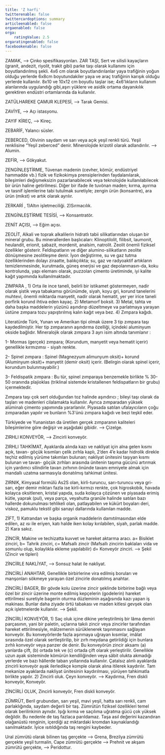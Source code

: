 ```yaml
---
title: 'Z harfi'
twitterenable: false
twittercardoptions: summary
articleenabled: false
orgaenabled: false
orga:
    ratingValue: 2.5
orgaratingenabled: false
facebookenable: false
---
```


ZAMAK, —> Çinko spesifikasyonları.
ZAR TAŞI, Sert ve silisli kayaçların (granit, andezit, riyolit, trakit gibi) parke taşı olarak kullanımı için boyutlandırılmış şekli. 4x6 cm olarak boyutlandırılanlar yaya trafiğinin yoğun olduğu yerlerde 6x8cm boyutundakiler yaya ve araç trafiğinin karışık olduğu yerlerde kullanılır. 8x10 ve 10x12 cm boyutlu taşlar ise; 4x6’lıkların kullanım alanlarında uygulandığı gibi,aşırı yüklere ve asidik ortama dayanıkılık gerektiren endüstri ortamlarında da kullanılır.     

ZATÜLHAREKE ÇAMUR KLEPESİ, —> Tarak Gemisi.

ZAVİYE, —> Açı istasyonu.

ZAYIF KİREÇ, —> Kireç.

ZEBARİF, Yalancı süsler.

ZEBERCED, Olivinin saydam ve sarı veya açık yeşil renkli türü. Yeşil renklisine “Yeşil zeberced” denir. Minerolojide krizotil olarak adlandırılır. —> Alumin.

ZEFİR, —> Gökyakut.

ZENGİNLEŞTİRME, Tüvenan madenin (cevher, kömür, endüstriyel hammadde vb.) fizik ve fizikokimya prensiplerinden faydalanılarak, bileşimleri değişmeksizin pazarlanabilecek veya teknolojide kullanılabilecek bir ürün haline getirilmesi. Diğer bir ifade ile tuvönan maden; kırma, ayırma ve tasnif işlemlerine tabi tutulmak suretiyle; zengin ürün (konsantre), ara ürün (mikst) ve artık olarak ayrılır.

ZERKARİ , 1)Altın işletmeciliği. 2)Sırmacılık.

ZENGİNLEŞTİRME TESİSİ, —> Konsantratör.

ZENİT AÇISI, —> Eğim açısı.

ZEOLİT, Alkali ve toprak alkalilerin hidratlı tabii silikatlarından oluşan bir mineral grubu. Bu minerallerden başlıcaları: Klinoptilolit, filibsit, laumonit, heulandit, erionit, şabazit, mordenit, analsim, natrolit. Zeolit önemli fiziksel özellikler gösterir. Feldispatların ve diğer alumino-silikatların zeolite dönüşmesine zeolitleşme denir. İyon değiştirme, su ve gaz tutma özelliklerinden dolayı ziraatte, balıkçılıkta; su, gaz ve radyoaktif artıkların temizlenmesinde, kurutmada, güneş enerjisi ve gaz depolanmasın-da, koku kontrolunda, yapı elemanı olarak, puzzolan çimento üretiminde, iyi kalite kağıt yapımında kullanılmaktadır.

ZIMPARA , 1) Orta ile ince taneli, belirli bir istikamet göstermeyen, nadir olarak şistik veya tabakamsı görünümde, siyah, koyu gri, korund tanelerini muhtevi, önemli miktarda manyetit, nadir olarak hematit, yer yer irice taneli porfirik korund ihtiva eden kayaç. 2) Metamorf boksit. 3) Metal, tahta ve daha başka maddelerin yüzünü aşındırıp düzeltmeye va parlatmaya yarayan üstüne zımpara tozu yapıştırılmış kalın kağıt veya bez. 4) Zımpara kağıdı.

Literatürde Türk, Yunan ve Amerikan tipi olmak üzere 3 tip zımpara taşı kaydedilmiştir. Her tip zımparanın aşındırma özelliği, içindeki aluminyum okside bağlıdır. Mineralojik olarak zımpara 3 ayrı isim altında tanımlanır :

1- Mormas (gerçek) zımpara; (Korundum, manyetit veya hematit içerir) genellikle kırmızımsı - siyah renkte.

2- Spinel zımpara : Spinel (Magnezyum alimunyum oksit)+ korund (Aluminyum oksit)+ manyetit (demir oksit) içerir. (Belirgin olarak spinel içerir, korundum bulunmayabilir.)

3- Feldispatik zımpara : Bu tür, spinel zımparaya benzemekle birlikte % 30-50 oranında plajioklas (triklinal sistemde kristallenen feldispatların bir grubu) içermektedir.

Zımpara taşı çok sert olduğundan toz halinde aşındırıcı ; bileyi taşı olarak da taşları ve madenleri cilalamakta kullanılır. Ayrıca zımparadan yüksek alüminalı çimento yapımında yararlanılır. Piyasada satılan ufalayıcıların çoğu zımparadan yapılır ve bunların %3'ünü zımpara kağıdı ve bezi teşkil eder.

Türkiyede ve Yunanistan da üretilen gerçek zımparanın kaliteleri bileşimlerine göre değişir ve aşağıdaki gibidir. —> Çizelge.

ZIRHLI KONVEYÖR, —> Zincirli konveyör.

ZIRHLI TAHKİMAT, Ayaklarda alında kazı ve nakliyat için alna gelen kısmı açık, tavan- göçük kısımları çelik zırhla kaplı, 2’den 4’e kadar hidrolik direkle teçhiz edilmiş yürüme takımları bulunan; nakliyat ünitesini taşıyan kısmı bulunan ve tavan- göçük zırhları arasında ünitenin taşıma gücünü artırmak için yardımcı silindirle tavan zırhının önünde tavanı emniyete almak için mandallı uzatma sarmasıyla donatılmış tahkimat ünitesi.



ZIRNIK, Kimyasal formülü As2S olan, kirli-turuncu, sarı-turuncu veya gri-sarı, eğer demir miktarı fazla ise kirli-kırmızı renkte, çok higroskobik, havada kolayca oksitlenen, kristal yapıda, suda kolayca çözünen ve piyasada erimiş kütle, yaprak (pul), veya parça, veyahutta granüle halinde satılan bazı hallerde dokunulması tehlikeli olan, patlayabilen ve kükürt boyaları deri, viskoz, pamuklu tekstil gibi sanayi dallarında kullanılan madde.

ZİFT, 1) Katrandan ve başka organik maddelerin damıtılmasından elde edilen, az ısı ile eriyen, katı halde iken kolay kırılabilen, siyah, parlak madde. 2) Kara sakız.

ZİNCİR, Makine ve techizatta kuvvet ve hareket aktarma aracı.  a= Bisiklet zinciri, b= Tahrik zinciri, c= Mafsallı zincir (Mafsallı zincirin baklaları vida ve somunlu olup, kolaylıkla ekleme yapılabilir) d= Konveyör zinciri. —> Şekil (Zincir ve tipleri)

 



ZİNCİRLE NAKLİYAT, —> Sonsuz halat ile nakliyat.

ZİNCİRLİ ANAHTAR, Genellikle birbirlerine vira edilmiş boruları ve manşonları sökmeye yarayan özel zincirle donatılmış anahtar.

ZİNCİRLİ BAGER, Bir gövde kolu üzerine zincir şeklinde birbirine bağlı veya özel bir zincir üzerine monte edilmiş kepçelerin (godelerin) hareket ettirilmesi suretiyle bagerin oturma düzleminin aşağısında kazı yapan iş makinası. Bunlar daha ziyade örtü tabakası ve maden kitlesi gevşek olan açık işletmelerde kullanılır. —> Şekil.

 

 

 

ZİNCİRLİ KONVEYÖR, 1) Saç oluk içine dikine yerleştirilmiş bir lâma demiri parçasının, yani bir paletin, uçlarına takılı zincir veya zincirler tarafından hareket ettirilmesiyle, mâlzemenin sürüklenerek taşınmasını sağlayan konveyör. Bu konveyörlerde fazla aşınmaya uğrayan kısımlar, imâlat sırasında özel olarak sertleştirilip, bir zırh meydana getirildiği için bunlara zırhlı konveyör veya panzer de denir. Bu konveyörün zincir aksamı (a) yanlarda çift, (b) ortada tek ve (c) ortada çift olarak yerleştirilir. Genellikle uzun ayak sisteminde kömürün kendiliğinden veya sâbit olukta akmadığı yerlerde ve bazı hâllerde taban yollarında kullanılır. Çatalsız alınlı ayaklarda zincirli konveyör ayak ilerledikçe komple olarak alına itilerek kaydırılır. Tam mekanize ayaklarda nakliyat ünitesinin kaydırılması, yürüyen tahkimatla birlikte yapılır. 2) Zincirli oluk. Çeyn konveyör. —> Kaydırma, Fren diskli konveyör, Konveyör.

 

 

ZİNCİRLİ OLUK, Zincirli konveyör, Fren diskli konveyör.

ZÜMRÜT, Beril grubundan, sarı yeşil, mavi yeşil, hatta sarı renkli, cam parlaklığında, saydam değerli bir taş. Zümrütün fiziksel özellikleri temel olarak berilinkinin aynıdır. Işığı kırma ve saçılıma uğratma gücü çok yüksek değildir. Bu nedenle de taş fazlaca parıldamaz. Taşa asıl değerini kazandıran olağanüstü renginin, içerdiği az miktardaki kromdan kaynaklandığı sanılmaktadır. İyice ısıtıldığında taş rengini kaybeder.

Ural zümrütü olarak bilinen taş gerçekte —> Grena, Brezilya zümrütü gerçekte yeşil turmalin, Cape zümrütü gerçekte —> Prehnit ve akşam zümrütü gerçekte, —> Peridottur.

 



